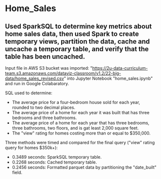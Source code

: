 # Home_Sales
## Used SparkSQL to determine key metrics about home sales data, then used Spark to create temporary views, partition the data, cache and uncache a temporary table, and verify that the table has been uncached.

Input file in AWS S3 bucket was imported: "https://2u-data-curriculum-team.s3.amazonaws.com/dataviz-classroom/v1.2/22-big-data/home_sales_revised.csv" into Jupyter Notebook "home_sales.ipynb" and run in Google Colabaratory.

SQL used to determine:
* The average price for a four-bedroom house sold for each year, rounded to two decimal places.
* The average price of a home for each year it was built that has three bedrooms and three bathrooms.
* The average price of a home for each year that has three bedrooms, three bathrooms, two floors, and is gat least 2,000 square feet.
* The "view" rating for homes costing more than or equal to $350,000.

Three methods were timed and compared for the final query ("view" rating query for homes $350k+):
* 0.3489 seconds: SparkSQL temporary table.
* 0.2268 seconds: Cached temporary table.
* 0.2456 seconds: Formatted parquet data by partitioning the "date_built" field.